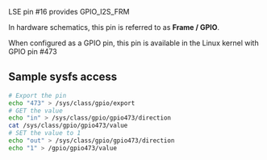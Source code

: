 LSE pin #16 provides GPIO_I2S_FRM

In hardware schematics, this pin is referred to as **Frame / GPIO**.

When configured as a GPIO pin, this pin is available in the Linux 
kernel with GPIO pin #473

## Sample sysfs access
```bash
# Export the pin
echo "473" > /sys/class/gpio/export
# GET the value
echo "in" > /sys/class/gpio/gpio473/direction
cat /sys/class/gpio/gpio473/value
# SET the value to 1
echo "out" > /sys/class/gpio/gpio473/direction
echo "1" > /gpio/gpio473/value
```
